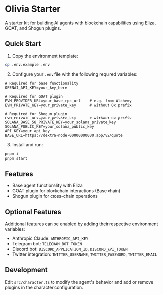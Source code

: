 # Olivia Starter

A starter kit for building AI agents with blockchain capabilities using Eliza, GOAT, and Shogun plugins.

## Quick Start

1. Copy the environment template:
```bash
cp .env.example .env
```

2. Configure your `.env` file with the following required variables:
```env
# Required for base functionality
OPENAI_API_KEY=your_key_here

# Required for GOAT plugin
EVM_PROVIDER_URL=your_base_rpc_url    # e.g. from Alchemy
EVM_PRIVATE_KEY=your_private_key      # without 0x prefix

# Required for Shogun plugin
EVM_PRIVATE_KEY=your_private_key      # without 0x prefix
SOLANA_BASE_58_PRIVATE_KEY=your_solana_private_key
SOLANA_PUBLIC_KEY=your_solana_public_key
API_KEY=your_api_key
BASE_URL=https://dextra-node-00000000000.app/v2/quote
```

3. Install and run:
```bash
pnpm i
pnpm start
```

## Features

- Base agent functionality with Eliza
- GOAT plugin for blockchain interactions (Base chain)
- Shogun plugin for cross-chain operations

## Optional Features

Additional features can be enabled by adding their respective environment variables:
- Anthropic Claude: `ANTHROPIC_API_KEY`
- Telegram bot: `TELEGRAM_BOT_TOKEN`
- Discord bot: `DISCORD_APPLICATION_ID`, `DISCORD_API_TOKEN`
- Twitter integration: `TWITTER_USERNAME`, `TWITTER_PASSWORD`, `TWITTER_EMAIL`

## Development

Edit `src/character.ts` to modify the agent's behavior and add or remove plugins in the character configuration.